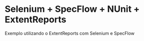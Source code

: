 # Selenium + SpecFlow + NUnit + ExtentReports
Exemplo utilizando o ExtentReports com Selenium e SpecFlow

